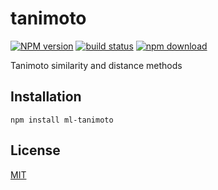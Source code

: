 # tanimoto

  [![NPM version][npm-image]][npm-url]
  [![build status][travis-image]][travis-url]
  [![npm download][download-image]][download-url]

Tanimoto similarity and distance methods

## Installation

`npm install ml-tanimoto`

## License

  [MIT](./LICENSE)

[npm-image]: https://img.shields.io/npm/v/ml-tanimoto.svg?style=flat-square
[npm-url]: https://npmjs.org/package/ml-tanimoto
[travis-image]: https://img.shields.io/travis/mljs/tanimoto/master.svg?style=flat-square
[travis-url]: https://travis-ci.org/mljs/tanimoto
[download-image]: https://img.shields.io/npm/dm/ml-tanimoto.svg?style=flat-square
[download-url]: https://npmjs.org/package/ml-tanimoto
